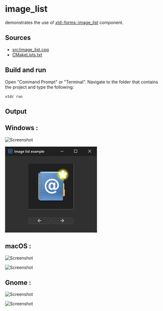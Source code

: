 # image_list

demonstrates the use of [xtd::forms::image_list](https://gammasoft71.github.io/xtd/reference_guides/latest/classxtd_1_1forms_1_1image__list.html) component.

## Sources

* [src/image_list.cpp](src/image_list.cpp)
* [CMakeLists.txt](CMakeLists.txt)

## Build and run

Open "Command Prompt" or "Terminal". Navigate to the folder that contains the project and type the following:

```shell
xtdc run
```

## Output

## Windows :

![Screenshot](../../../../docs/pictures/examples/image_list_w.png)

![Screenshot](../../../../docs/pictures/examples/image_list_wd.png)

## macOS :

![Screenshot](../../../../docs/pictures/examples/image_list_m.png)

![Screenshot](../../../../docs/pictures/examples/image_list_md.png)

## Gnome :

![Screenshot](../../../../docs/pictures/examples/image_list_g.png)

![Screenshot](../../../../docs/pictures/examples/image_list_gd.png)
